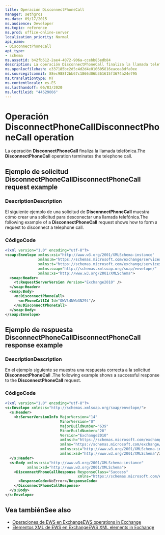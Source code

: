 ```yaml
---
title: Operación DisconnectPhoneCall
manager: sethgros
ms.date: 09/17/2015
ms.audience: Developer
ms.topic: reference
ms.prod: office-online-server
localization_priority: Normal
api_name:
- DisconnectPhoneCall
api_type:
- schema
ms.assetid: b42fb512-2ae4-4072-906a-ccebb85edb84
description: La operación DisconnectPhoneCall finaliza la llamada telefónica.
ms.openlocfilehash: e337185bc2d5c4d2d4e010605816eacea8dfa0ee
ms.sourcegitcommit: 88ec988f2bb67c1866d06b361615f3674a24e795
ms.translationtype: MT
ms.contentlocale: es-ES
ms.lasthandoff: 06/03/2020
ms.locfileid: "44529066"
---
```

# <a name="disconnectphonecall-operation"></a><span data-ttu-id="984ee-103">Operación DisconnectPhoneCall</span><span class="sxs-lookup"><span data-stu-id="984ee-103">DisconnectPhoneCall operation</span></span>

<span data-ttu-id="984ee-104">La operación **DisconnectPhoneCall** finaliza la llamada telefónica.</span><span class="sxs-lookup"><span data-stu-id="984ee-104">The **DisconnectPhoneCall** operation terminates the telephone call.</span></span> 
  
## <a name="disconnectphonecall-request-example"></a><span data-ttu-id="984ee-105">Ejemplo de solicitud DisconnectPhoneCall</span><span class="sxs-lookup"><span data-stu-id="984ee-105">DisconnectPhoneCall request example</span></span>

### <a name="description"></a><span data-ttu-id="984ee-106">Description</span><span class="sxs-lookup"><span data-stu-id="984ee-106">Description</span></span>

<span data-ttu-id="984ee-107">El siguiente ejemplo de una solicitud de **DisconnectPhoneCall** muestra cómo crear una solicitud para desconectar una llamada telefónica.</span><span class="sxs-lookup"><span data-stu-id="984ee-107">The following example of a **DisconnectPhoneCall** request shows how to form a request to disconnect a telephone call.</span></span> 
  
### <a name="code"></a><span data-ttu-id="984ee-108">Código</span><span class="sxs-lookup"><span data-stu-id="984ee-108">Code</span></span>

```XML
<?xml version="1.0" encoding="utf-8"?>
<soap:Envelope xmlns:xsi="http://www.w3.org/2001/XMLSchema-instance"
               xmlns:m="https://schemas.microsoft.com/exchange/services/2006/messages"
               xmlns:t="https://schemas.microsoft.com/exchange/services/2006/types"
               xmlns:soap="http://schemas.xmlsoap.org/soap/envelope/"
               xmlns:xs="http://www.w3.org/2001/XMLSchema">
  <soap:Header>
    <t:RequestServerVersion Version="Exchange2010" />
  </soap:Header>
  <soap:Body>
    <m:DisconnectPhoneCall>
      <m:PhoneCallId Id="OWVl4NWb3N29t"/>
    </m:DisconnectPhoneCall>
  </soap:Body>
</soap:Envelope>
```

## <a name="disconnectphonecall-response-example"></a><span data-ttu-id="984ee-109">Ejemplo de respuesta DisconnectPhoneCall</span><span class="sxs-lookup"><span data-stu-id="984ee-109">DisconnectPhoneCall response example</span></span>

### <a name="description"></a><span data-ttu-id="984ee-110">Description</span><span class="sxs-lookup"><span data-stu-id="984ee-110">Description</span></span>

<span data-ttu-id="984ee-111">En el ejemplo siguiente se muestra una respuesta correcta a la solicitud **DisconnectPhoneCall** .</span><span class="sxs-lookup"><span data-stu-id="984ee-111">The following example shows a successful response to the **DisconnectPhoneCall** request.</span></span> 
  
### <a name="code"></a><span data-ttu-id="984ee-112">Código</span><span class="sxs-lookup"><span data-stu-id="984ee-112">Code</span></span>

```XML
<?xml version="1.0" encoding="utf-8"?>
<s:Envelope xmlns:s="http://schemas.xmlsoap.org/soap/envelope/">
  <s:Header>
    <h:ServerVersionInfo MajorVersion="14" 
                         MinorVersion="0" 
                         MajorBuildNumber="639" 
                         MinorBuildNumber="20" 
                         Version="Exchange2010" 
                         xmlns:h="https://schemas.microsoft.com/exchange/services/2006/types" 
                         xmlns="https://schemas.microsoft.com/exchange/services/2006/types" 
                         xmlns:xsi="http://www.w3.org/2001/XMLSchema-instance" 
                         xmlns:xsd="http://www.w3.org/2001/XMLSchema"/>
  </s:Header>
  <s:Body xmlns:xsi="http://www.w3.org/2001/XMLSchema-instance" 
          xmlns:xsd="http://www.w3.org/2001/XMLSchema">
    <DisconnectPhoneCallResponse ResponseClass="Success" 
                                 xmlns="https://schemas.microsoft.com/exchange/services/2006/messages">
      <ResponseCode>NoError</ResponseCode>
    </DisconnectPhoneCallResponse>
  </s:Body>
</s:Envelope>
```

## <a name="see-also"></a><span data-ttu-id="984ee-113">Vea también</span><span class="sxs-lookup"><span data-stu-id="984ee-113">See also</span></span>

- [<span data-ttu-id="984ee-114">Operaciones de EWS en Exchange</span><span class="sxs-lookup"><span data-stu-id="984ee-114">EWS operations in Exchange</span></span>](ews-operations-in-exchange.md) 
- [<span data-ttu-id="984ee-115">Elementos XML de EWS en Exchange</span><span class="sxs-lookup"><span data-stu-id="984ee-115">EWS XML elements in Exchange</span></span>](ews-xml-elements-in-exchange.md)

